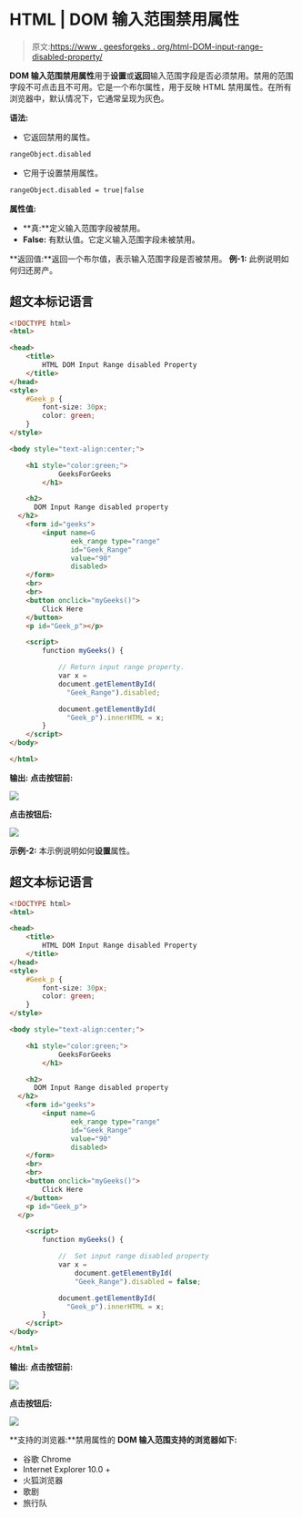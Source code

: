 # HTML | DOM 输入范围禁用属性

> 原文:[https://www . geesforgeks . org/html-DOM-input-range-disabled-property/](https://www.geeksforgeeks.org/html-dom-input-range-disabled-property/)

**DOM 输入范围禁用属性**用于**设置**或**返回**输入范围字段是否必须禁用。禁用的范围字段不可点击且不可用。它是一个布尔属性，用于反映 HTML 禁用属性。在所有浏览器中，默认情况下，它通常呈现为灰色。

**语法:**

*   它返回禁用的属性。

```html
rangeObject.disabled
```

*   它用于设置禁用属性。

```html
rangeObject.disabled = true|false
```

**属性值:**

*   **真:**定义输入范围字段被禁用。
*   **False:** 有默认值。它定义输入范围字段未被禁用。

**返回值:**返回一个布尔值，表示输入范围字段是否被禁用。
**例-1:** 此例说明如何归还房产。

## 超文本标记语言

```html
<!DOCTYPE html>
<html>

<head>
    <title>
        HTML DOM Input Range disabled Property
    </title>
</head>
<style>
    #Geek_p {
        font-size: 30px;
        color: green;
    }
</style>

<body style="text-align:center;">

    <h1 style="color:green;">
            GeeksForGeeks
        </h1>

    <h2>
      DOM Input Range disabled property
  </h2>
    <form id="geeks">
        <input name=G
               eek_range type="range"
               id="Geek_Range"
               value="90"
               disabled>
    </form>
    <br>
    <br>
    <button onclick="myGeeks()">
        Click Here
    </button>
    <p id="Geek_p"></p>

    <script>
        function myGeeks() {

            // Return input range property.
            var x =
            document.getElementById(
              "Geek_Range").disabled;

            document.getElementById(
              "Geek_p").innerHTML = x;
        }
    </script>
</body>

</html>
```

**输出:**
**点击按钮前:**

![](img/9d4c856119eebb8e1252f4c862a5f314.png)

**点击按钮后:**

![](img/0c4eb7b21e6c4d6798edcbef87d8da8c.png)

**示例-2:** 本示例说明如何**设置**属性。

## 超文本标记语言

```html
<!DOCTYPE html>
<html>

<head>
    <title>
        HTML DOM Input Range disabled Property
    </title>
</head>
<style>
    #Geek_p {
        font-size: 30px;
        color: green;
    }
</style>

<body style="text-align:center;">

    <h1 style="color:green;">
            GeeksForGeeks
        </h1>

    <h2>
      DOM Input Range disabled property
  </h2>
    <form id="geeks">
        <input name=G
               eek_range type="range"
               id="Geek_Range"
               value="90"
               disabled>
    </form>
    <br>
    <br>
    <button onclick="myGeeks()">
        Click Here
    </button>
    <p id="Geek_p">
  </p>

    <script>
        function myGeeks() {

            //  Set input range disabled property
            var x =
                document.getElementById(
                "Geek_Range").disabled = false;

            document.getElementById(
              "Geek_p").innerHTML = x;
        }
    </script>
</body>

</html>
```

**输出:**
**点击按钮前:**

![](img/9d4c856119eebb8e1252f4c862a5f314.png)

**点击按钮后:**

![](img/a9596e132c3f3ee2180fc96d189f9252.png)

**支持的浏览器:**禁用属性的 **DOM 输入范围支持的浏览器如下:**

*   谷歌 Chrome
*   Internet Explorer 10.0 +
*   火狐浏览器
*   歌剧
*   旅行队